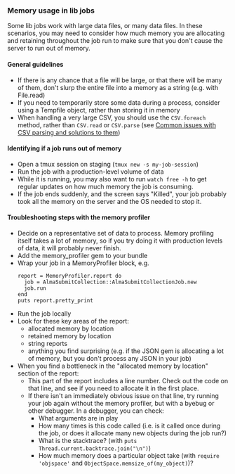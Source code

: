 ### Memory usage in lib jobs

Some lib jobs work with large data files, or many data files.  In these scenarios, you may need to consider how much memory you are allocating and retaining throughout the job run to make sure that you don't cause the server to run out of memory.

#### General guidelines

* If there is any chance that a file will be large, or that there will be many of them, don't slurp the entire file into a memory as a string (e.g. with File.read)
* If you need to temporarily store some data during a process, consider using a Tempfile object, rather than storing it in memory
* When handling a very large CSV, you should use the `CSV.foreach` method, rather than `CSV.read` or `CSV.parse` (see [Common issues with CSV parsing and solutions to them](https://www.paweldabrowski.com/articles/ruby-csv-common-issues))

#### Identifying if a job runs out of memory

* Open a tmux session on staging (`tmux new -s my-job-session`)
* Run the job with a production-level volume of data
* While it is running, you may also want to run `watch free -h` to get regular updates on how much memory the job is consuming.
* If the job ends suddenly, and the screen says "Killed", your job probably took all the memory on the server and the OS needed to stop it.

#### Troubleshooting steps with the memory profiler

* Decide on a representative set of data to process.  Memory profiling itself takes a lot of memory, so if you try doing it with production levels of data, it will probably never finish.
* Add the memory_profiler gem to your bundle
* Wrap your job in a MemoryProfiler block, e.g.
    ```
    report = MemoryProfiler.report do
      job = AlmaSubmitCollection::AlmaSubmitCollectionJob.new
      job.run
    end
    puts report.pretty_print
    ```
* Run the job locally
* Look for these key areas of the report:
  * allocated memory by location
  * retained memory by location
  * string reports
  * anything you find surprising (e.g. if the JSON gem is allocating a lot of memory, but you don't process any JSON in your job)
* When you find a bottleneck in the "allocated memory by location" section of the report:
  * This part of the report includes a line number.  Check out the code on that line, and see if you need to allocate it in the first place.
  * If there isn't an immediately obvious issue on that line, try running your job again without the memory profiler, but with a byebug or other debugger.  In a debugger, you can check:
    * What arguments are in play
	* How many times is this code called (i.e. is it called once during the job, or does it allocate many new objects during the job run?)
	* What is the stacktrace? (with `puts Thread.current.backtrace.join("\n")`)
	* How much memory does a particular object take (with `require 'objspace'` and `ObjectSpace.memsize_of(my_object)`)?
